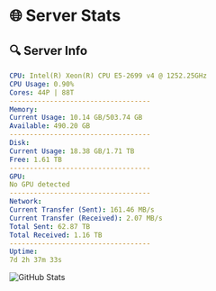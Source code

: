 # 🌐 Server Stats
## 🔍 Server Info
```yaml
CPU: Intel(R) Xeon(R) CPU E5-2699 v4 @ 1252.25GHz
CPU Usage: 0.90%
Cores: 44P | 88T
-----------------------------------
Memory:
Current Usage: 10.14 GB/503.74 GB
Available: 490.20 GB
-----------------------------------
Disk:
Current Usage: 18.38 GB/1.71 TB
Free: 1.61 TB
-----------------------------------
GPU:
No GPU detected
-----------------------------------
Network:
Current Transfer (Sent): 161.46 MB/s
Current Transfer (Received): 2.07 MB/s
Total Sent: 62.87 TB
Total Received: 1.16 TB
-----------------------------------
Uptime:
7d 2h 37m 33s
```
![GitHub Stats](https://img.shields.io/badge/Updated-2025-02-15_01:20:51-blue)
